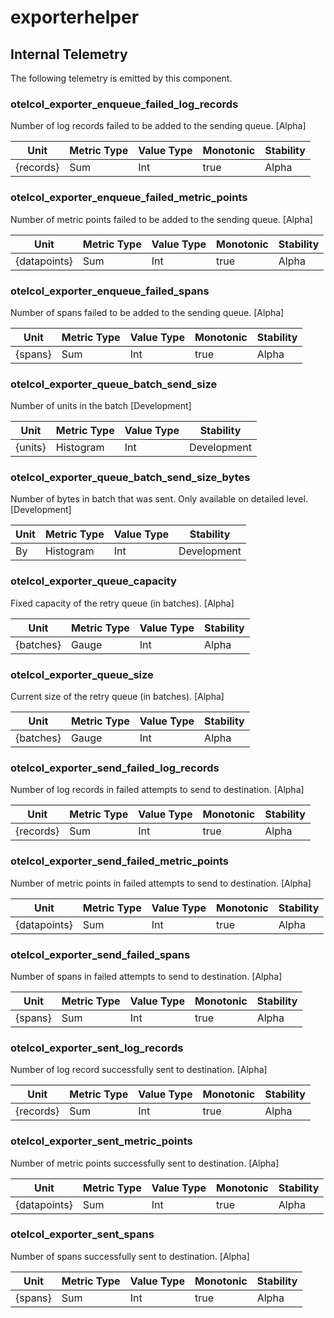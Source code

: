 [comment]: <> (Code generated by mdatagen. DO NOT EDIT.)

# exporterhelper

## Internal Telemetry

The following telemetry is emitted by this component.

### otelcol_exporter_enqueue_failed_log_records

Number of log records failed to be added to the sending queue. [Alpha]

| Unit | Metric Type | Value Type | Monotonic | Stability |
| ---- | ----------- | ---------- | --------- | --------- |
| {records} | Sum | Int | true | Alpha |

### otelcol_exporter_enqueue_failed_metric_points

Number of metric points failed to be added to the sending queue. [Alpha]

| Unit | Metric Type | Value Type | Monotonic | Stability |
| ---- | ----------- | ---------- | --------- | --------- |
| {datapoints} | Sum | Int | true | Alpha |

### otelcol_exporter_enqueue_failed_spans

Number of spans failed to be added to the sending queue. [Alpha]

| Unit | Metric Type | Value Type | Monotonic | Stability |
| ---- | ----------- | ---------- | --------- | --------- |
| {spans} | Sum | Int | true | Alpha |

### otelcol_exporter_queue_batch_send_size

Number of units in the batch [Development]

| Unit | Metric Type | Value Type | Stability |
| ---- | ----------- | ---------- | --------- |
| {units} | Histogram | Int | Development |

### otelcol_exporter_queue_batch_send_size_bytes

Number of bytes in batch that was sent. Only available on detailed level. [Development]

| Unit | Metric Type | Value Type | Stability |
| ---- | ----------- | ---------- | --------- |
| By | Histogram | Int | Development |

### otelcol_exporter_queue_capacity

Fixed capacity of the retry queue (in batches). [Alpha]

| Unit | Metric Type | Value Type | Stability |
| ---- | ----------- | ---------- | --------- |
| {batches} | Gauge | Int | Alpha |

### otelcol_exporter_queue_size

Current size of the retry queue (in batches). [Alpha]

| Unit | Metric Type | Value Type | Stability |
| ---- | ----------- | ---------- | --------- |
| {batches} | Gauge | Int | Alpha |

### otelcol_exporter_send_failed_log_records

Number of log records in failed attempts to send to destination. [Alpha]

| Unit | Metric Type | Value Type | Monotonic | Stability |
| ---- | ----------- | ---------- | --------- | --------- |
| {records} | Sum | Int | true | Alpha |

### otelcol_exporter_send_failed_metric_points

Number of metric points in failed attempts to send to destination. [Alpha]

| Unit | Metric Type | Value Type | Monotonic | Stability |
| ---- | ----------- | ---------- | --------- | --------- |
| {datapoints} | Sum | Int | true | Alpha |

### otelcol_exporter_send_failed_spans

Number of spans in failed attempts to send to destination. [Alpha]

| Unit | Metric Type | Value Type | Monotonic | Stability |
| ---- | ----------- | ---------- | --------- | --------- |
| {spans} | Sum | Int | true | Alpha |

### otelcol_exporter_sent_log_records

Number of log record successfully sent to destination. [Alpha]

| Unit | Metric Type | Value Type | Monotonic | Stability |
| ---- | ----------- | ---------- | --------- | --------- |
| {records} | Sum | Int | true | Alpha |

### otelcol_exporter_sent_metric_points

Number of metric points successfully sent to destination. [Alpha]

| Unit | Metric Type | Value Type | Monotonic | Stability |
| ---- | ----------- | ---------- | --------- | --------- |
| {datapoints} | Sum | Int | true | Alpha |

### otelcol_exporter_sent_spans

Number of spans successfully sent to destination. [Alpha]

| Unit | Metric Type | Value Type | Monotonic | Stability |
| ---- | ----------- | ---------- | --------- | --------- |
| {spans} | Sum | Int | true | Alpha |
